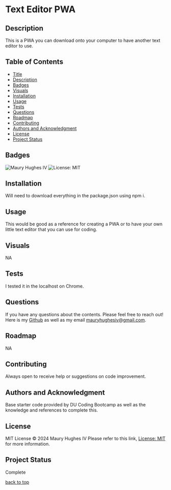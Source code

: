 <a id="title"></a>
# Text Editor PWA 

<a id="description"></a>
## Description
This is a PWA you can download onto your computer to have another text editor to use.

## Table of Contents
- [Title](#title)
- [Description](#description)
- [Badges](#badges)
- [Visuals](#visuals)
- [Installation](#installation)
- [Usage](#usage)
- [Tests](#tests)
- [Questions](#questions)
- [Roadmap](#roadmap)
- [Contributing](#contributing)
- [Authors and Acknowledgment](#acknowledgment)
- [License](#license)
- [Project Status](#status)

<a id="badges"></a>
## Badges
![Maury Hughes IV](https://img.shields.io/badge/Maury%20Hughes%20IV-5A2BE2)
![License: MIT](https://img.shields.io/badge/License-MIT-yellow.svg)

<a id="installation"></a>
## Installation
Will need to download everything in the package.json using npm i.

<a id="usage"></a>
## Usage
This would be good as a reference for creating a PWA or to have your own little text editor that you can use for coding.

<a id="Visuals"></a>
## Visuals
NA

<a id="tests"></a>
## Tests
I tested it in the localhost on Chrome.

<a id="questions"></a>
## Questions
If you have any questions about the contents. Please feel free to reach out!
Here is my [Github](https://github.com/MauryIV) as well as my email <mauryhughesiv@gmail.com>.

<a id="roadmap"></a>
## Roadmap
NA

<a id="contributing"></a>
## Contributing
Always open to receive help or suggestions on code improvement.

<a id="acknowledgment"></a>
## Authors and Acknowledgment
Base starter code provided by DU Coding Bootcamp as well as the knowledge and references to complete this.

<a id="license"></a>
## License
MIT License © 2024 Maury Hughes IV
Please refer to this link, [License: MIT](https://opensource.org/licenses/MIT) for more information.

<a id="status"></a>
## Project Status
Complete

[back to top](#title)